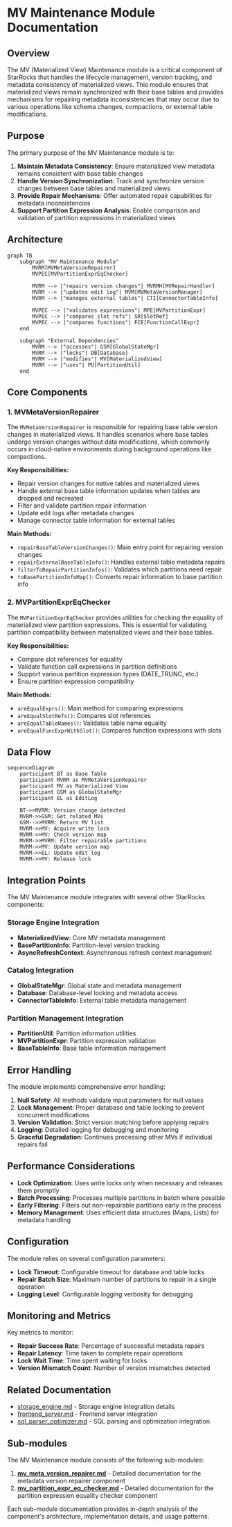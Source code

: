# MV Maintenance Module Documentation

## Overview

The MV (Materialized View) Maintenance module is a critical component of StarRocks that handles the lifecycle management, version tracking, and metadata consistency of materialized views. This module ensures that materialized views remain synchronized with their base tables and provides mechanisms for repairing metadata inconsistencies that may occur due to various operations like schema changes, compactions, or external table modifications.

## Purpose

The primary purpose of the MV Maintenance module is to:

1. **Maintain Metadata Consistency**: Ensure materialized view metadata remains consistent with base table changes
2. **Handle Version Synchronization**: Track and synchronize version changes between base tables and materialized views
3. **Provide Repair Mechanisms**: Offer automated repair capabilities for metadata inconsistencies
4. **Support Partition Expression Analysis**: Enable comparison and validation of partition expressions in materialized views

## Architecture

```mermaid
graph TB
    subgraph "MV Maintenance Module"
        MVRM[MVMetaVersionRepairer]
        MVPEC[MVPartitionExprEqChecker]
        
        MVRM --> |"repairs version changes"| MVRMH[MVRepairHandler]
        MVRM --> |"updates edit log"| MVM[MVMetaVersionManager]
        MVRM --> |"manages external tables"| CTI[ConnectorTableInfo]
        
        MVPEC --> |"validates expressions"| MPE[MVPartitionExpr]
        MVPEC --> |"compares slot refs"| SR[SlotRef]
        MVPEC --> |"compares functions"| FCE[FunctionCallExpr]
    end
    
    subgraph "External Dependencies"
        MVRM --> |"accesses"| GSM[GlobalStateMgr]
        MVRM --> |"locks"| DB[Database]
        MVRM --> |"modifies"| MV[MaterializedView]
        MVRM --> |"uses"| PU[PartitionUtil]
    end
```

## Core Components

### 1. MVMetaVersionRepairer

The `MVMetaVersionRepairer` is responsible for repairing base table version changes in materialized views. It handles scenarios where base tables undergo version changes without data modifications, which commonly occurs in cloud-native environments during background operations like compactions.

**Key Responsibilities:**
- Repair version changes for native tables and materialized views
- Handle external base table information updates when tables are dropped and recreated
- Filter and validate partition repair information
- Update edit logs after metadata changes
- Manage connector table information for external tables

**Main Methods:**
- `repairBaseTableVersionChanges()`: Main entry point for repairing version changes
- `repairExternalBaseTableInfo()`: Handles external table metadata repairs
- `filterToRepairPartitionInfos()`: Validates which partitions need repair
- `toBasePartitionInfoMap()`: Converts repair information to base partition info

### 2. MVPartitionExprEqChecker

The `MVPartitionExprEqChecker` provides utilities for checking the equality of materialized view partition expressions. This is essential for validating partition compatibility between materialized views and their base tables.

**Key Responsibilities:**
- Compare slot references for equality
- Validate function call expressions in partition definitions
- Support various partition expression types (DATE_TRUNC, etc.)
- Ensure partition expression compatibility

**Main Methods:**
- `areEqualExprs()`: Main method for comparing expressions
- `areEqualSlotRefs()`: Compares slot references
- `areEqualTableNames()`: Validates table name equality
- `areEqualFuncExprWithSlot()`: Compares function expressions with slots

## Data Flow

```mermaid
sequenceDiagram
    participant BT as Base Table
    participant MVRM as MVMetaVersionRepairer
    participant MV as Materialized View
    participant GSM as GlobalStateMgr
    participant EL as EditLog

    BT->>MVRM: Version change detected
    MVRM->>GSM: Get related MVs
    GSM-->>MVRM: Return MV list
    MVRM->>MV: Acquire write lock
    MVRM->>MV: Check version map
    MVRM->>MVRM: Filter repairable partitions
    MVRM->>MV: Update version map
    MVRM->>EL: Update edit log
    MVRM->>MV: Release lock
```

## Integration Points

The MV Maintenance module integrates with several other StarRocks components:

### Storage Engine Integration
- **MaterializedView**: Core MV metadata management
- **BasePartitionInfo**: Partition-level version tracking
- **AsyncRefreshContext**: Asynchronous refresh context management

### Catalog Integration
- **GlobalStateMgr**: Global state and metadata management
- **Database**: Database-level locking and metadata access
- **ConnectorTableInfo**: External table metadata management

### Partition Management Integration
- **PartitionUtil**: Partition information utilities
- **MVPartitionExpr**: Partition expression validation
- **BaseTableInfo**: Base table information management

## Error Handling

The module implements comprehensive error handling:

1. **Null Safety**: All methods validate input parameters for null values
2. **Lock Management**: Proper database and table locking to prevent concurrent modifications
3. **Version Validation**: Strict version matching before applying repairs
4. **Logging**: Detailed logging for debugging and monitoring
5. **Graceful Degradation**: Continues processing other MVs if individual repairs fail

## Performance Considerations

- **Lock Optimization**: Uses write locks only when necessary and releases them promptly
- **Batch Processing**: Processes multiple partitions in batch where possible
- **Early Filtering**: Filters out non-repairable partitions early in the process
- **Memory Management**: Uses efficient data structures (Maps, Lists) for metadata handling

## Configuration

The module relies on several configuration parameters:

- **Lock Timeout**: Configurable timeout for database and table locks
- **Repair Batch Size**: Maximum number of partitions to repair in a single operation
- **Logging Level**: Configurable logging verbosity for debugging

## Monitoring and Metrics

Key metrics to monitor:

- **Repair Success Rate**: Percentage of successful metadata repairs
- **Repair Latency**: Time taken to complete repair operations
- **Lock Wait Time**: Time spent waiting for locks
- **Version Mismatch Count**: Number of version mismatches detected

## Related Documentation

- [storage_engine.md](storage_engine.md) - Storage engine integration details
- [frontend_server.md](frontend_server.md) - Frontend server integration
- [sql_parser_optimizer.md](sql_parser_optimizer.md) - SQL parsing and optimization integration

## Sub-modules

The MV Maintenance module consists of the following sub-modules:

1. **[mv_meta_version_repairer.md](mv_meta_version_repairer.md)** - Detailed documentation for the metadata version repairer component
2. **[mv_partition_expr_eq_checker.md](mv_partition_expr_eq_checker.md)** - Detailed documentation for the partition expression equality checker component

Each sub-module documentation provides in-depth analysis of the component's architecture, implementation details, and usage patterns.